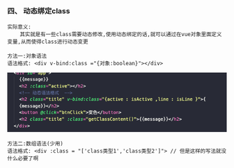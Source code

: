 ### 四、 动态绑定class
    实际意义:
        其实就是有一些class需要动态修改,使用动态绑定的话,就可以通过在vue对象里面定义变量,从而使得class进行动态变更

    方法一:对象语法
    语法格式: <div v-bind:class ="{对象:boolean}"></div>
![语法格式](./../image/WeChat0471bfc0f1802d45d3bef9ef7e49978f.png)

    方法二:数组语法(少用)
    语法格式: <div :class = "['class类型1','class类型2']"> // 但是这样的写法就没什么必要了啊